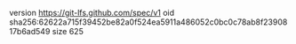 version https://git-lfs.github.com/spec/v1
oid sha256:62622a715f39452be82a0f524ea5911a486052c0bc0c78ab8f2390817b6ad549
size 625
